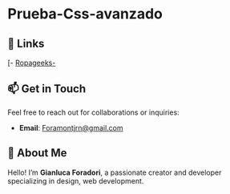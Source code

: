 # Prueba-Css-avanzado
## 🔗 Links
[- [Ropageeks- ](https://gianluca-cl.github.io/Prueba-Css-avanzado/)

## 📫 Get in Touch
Feel free to reach out for collaborations or inquiries:

- **Email**: [Foramontjrn@gmail.com](Foramontjr@gmail.com)

## 🌟 About Me
Hello! I’m **Gianluca Foradori**, a passionate creator and developer specializing in design, web development.
